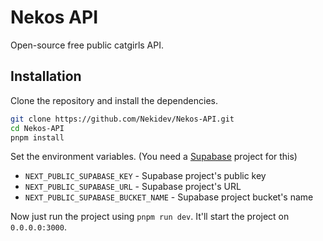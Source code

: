 # Nekos API

Open-source free public catgirls API.

## Installation

Clone the repository and install the dependencies.

```bash
git clone https://github.com/Nekidev/Nekos-API.git
cd Nekos-API
pnpm install
```

Set the environment variables. (You need a [Supabase](https://supabase.com) project for this)

- `NEXT_PUBLIC_SUPABASE_KEY` - Supabase project's public key
- `NEXT_PUBLIC_SUPABASE_URL` - Supabase project's URL
- `NEXT_PUBLIC_SUPABASE_BUCKET_NAME` - Supabase project bucket's name

Now just run the project using `pnpm run dev`. It'll start the project on `0.0.0.0:3000`.
